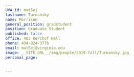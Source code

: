 ```yaml
---
UVA_id: mat5ej
lastname: Turnansky
name: Morrison
general_position: gradstudent
position: Graduate Student
published: false
office: 403 Kerchof Hall
phone: 434-924-3776
email: mat5ej@virginia.edu
image: __SITE_URL__/img/people/2019-fall/Turnansky.jpg
personal_page:


---
```

